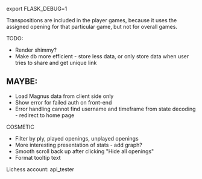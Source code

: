 export FLASK_DEBUG=1



Transpositions are included in the player games, because it uses the assigned opening for that particular game, but not for overall games.

TODO:
- Render shimmy?
- Make db more efficient - store less data, or only store data when user tries to share and get unique link

MAYBE:
- 
- Load Magnus data from client side only
- Show error for failed auth on front-end
- Error handling cannot find username and timeframe from state decoding - redirect to home page


COSMETIC
- Filter by ply, played openings, unplayed openings
- More interesting presentation of stats - add graph?
- Smooth scroll back up after clicking "Hide all openings"
- Format tooltip text




Lichess account: api_tester